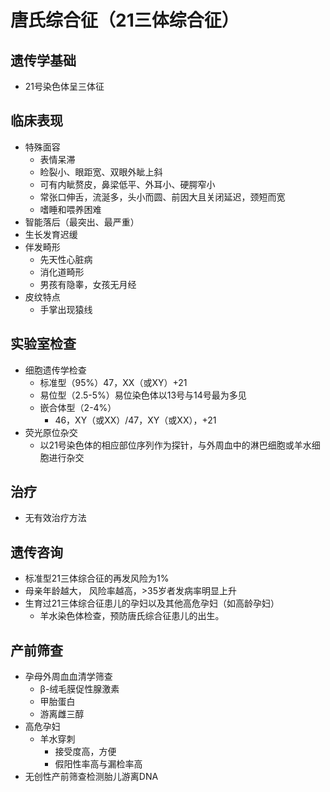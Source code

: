 # 唐氏综合征（21三体综合征）

## 遗传学基础
- 21号染色体呈三体征
## 临床表现
- 特殊面容
  - 表情呆滞
  - 睑裂小、眼距宽、双眼外眦上斜
  - 可有内眦赘皮，鼻梁低平、外耳小、硬腭窄小
  - 常张口伸舌，流涎多，头小而圆、前因大且关闭延迟，颈短而宽
  - 嗜睡和喂养困难
- 智能落后（最突出、最严重）
- 生长发育迟缓
- 伴发畸形
  - 先天性心脏病
  - 消化道畸形
  - 男孩有隐睾，女孩无月经
- 皮纹特点
  - 手掌出现猿线

## 实验室检查
- 细胞遗传学检查
  - 标准型（95%）47，XX（或XY）+21
  - 易位型（2.5-5%）易位染色体以13号与14号最为多见
  - 嵌合体型（2-4%）
    - 46，XY（或XX）/47，XY（或XX），+21
- 荧光原位杂交
  - 以21号染色体的相应部位序列作为探针，与外周血中的淋巴细胞或羊水细胞进行杂交

## 治疗
- 无有效治疗方法

## 遗传咨询
- 标准型21三体综合征的再发风险为1%
- 母亲年龄越大， 风险率越高，>35岁者发病率明显上升
- 生育过21三体综合征患儿的孕妇以及其他高危孕妇（如高龄孕妇）
  - 羊水染色体检查，预防唐氏综合征患儿的出生。

## 产前筛查
- 孕母外周血血清学筛查
  - β-绒毛膜促性腺激素
  - 甲胎蛋白
  - 游离雌三醇
- 高危孕妇
  - 羊水穿刺
    - 接受度高，方便
    - 假阳性率高与漏检率高
- 无创性产前筛查检测胎儿游离DNA
